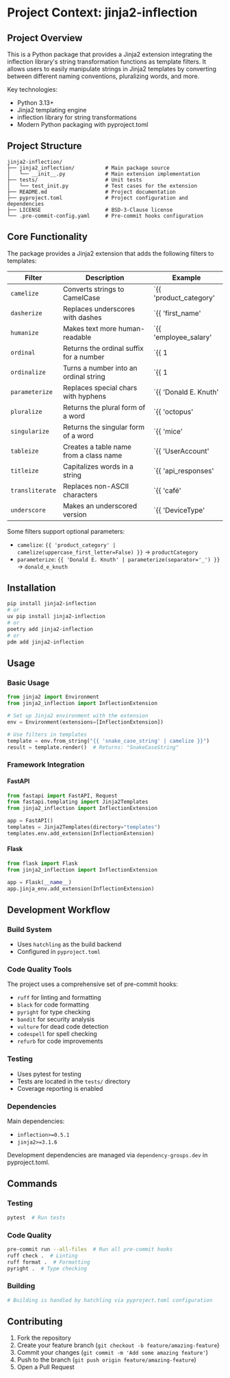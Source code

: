 # Project Context: jinja2-inflection

## Project Overview

This is a Python package that provides a Jinja2 extension integrating the inflection library's string transformation functions as template filters. It allows users to easily manipulate strings in Jinja2 templates by converting between different naming conventions, pluralizing words, and more.

Key technologies:

- Python 3.13+
- Jinja2 templating engine
- inflection library for string transformations
- Modern Python packaging with pyproject.toml

## Project Structure

```
jinja2-inflection/
├── jinja2_inflection/          # Main package source
│   └── __init__.py             # Main extension implementation
├── tests/                      # Unit tests
│   └── test_init.py            # Test cases for the extension
├── README.md                   # Project documentation
├── pyproject.toml              # Project configuration and dependencies
├── LICENSE                     # BSD-3-Clause license
└── .pre-commit-config.yaml     # Pre-commit hooks configuration
```

## Core Functionality

The package provides a Jinja2 extension that adds the following filters to templates:

| Filter | Description | Example |
|--------|-------------|---------|
| `camelize` | Converts strings to CamelCase | `{{ 'product_category' | camelize }}` → `ProductCategory` |
| `dasherize` | Replaces underscores with dashes | `{{ 'first_name' | dasherize }}` → `first-name` |
| `humanize` | Makes text more human-readable | `{{ 'employee_salary' | humanize }}` → `Employee salary` |
| `ordinal` | Returns the ordinal suffix for a number | `{{ 1 | ordinal }}` → `st` |
| `ordinalize` | Turns a number into an ordinal string | `{{ 1 | ordinalize }}` → `1st` |
| `parameterize` | Replaces special chars with hyphens | `{{ 'Donald E. Knuth' | parameterize }}` → `donald-e-knuth` |
| `pluralize` | Returns the plural form of a word | `{{ 'octopus' | pluralize }}` → `octopi` |
| `singularize` | Returns the singular form of a word | `{{ 'mice' | singularize }}` → `mouse` |
| `tableize` | Creates a table name from a class name | `{{ 'UserAccount' | tableize }}` → `user_accounts` |
| `titleize` | Capitalizes words in a string | `{{ 'api_responses' | titleize }}` → `Api Responses` |
| `transliterate` | Replaces non-ASCII characters | `{{ 'café' | transliterate }}` → `cafe` |
| `underscore` | Makes an underscored version | `{{ 'DeviceType' | underscore }}` → `device_type` |

Some filters support optional parameters:

- `camelize`: `{{ 'product_category' | camelize(uppercase_first_letter=False) }}` → `productCategory`
- `parameterize`: `{{ 'Donald E. Knuth' | parameterize(separator='_') }}` → `donald_e_knuth`

## Installation

```bash
pip install jinja2-inflection
# or
uv pip install jinja2-inflection
# or
poetry add jinja2-inflection
# or
pdm add jinja2-inflection
```

## Usage

### Basic Usage

```python
from jinja2 import Environment
from jinja2_inflection import InflectionExtension

# Set up Jinja2 environment with the extension
env = Environment(extensions=[InflectionExtension])

# Use filters in templates
template = env.from_string("{{ 'snake_case_string' | camelize }}")
result = template.render()  # Returns: "SnakeCaseString"
```

### Framework Integration

#### FastAPI

```python
from fastapi import FastAPI, Request
from fastapi.templating import Jinja2Templates
from jinja2_inflection import InflectionExtension

app = FastAPI()
templates = Jinja2Templates(directory="templates")
templates.env.add_extension(InflectionExtension)
```

#### Flask

```python
from flask import Flask
from jinja2_inflection import InflectionExtension

app = Flask(__name__)
app.jinja_env.add_extension(InflectionExtension)
```

## Development Workflow

### Build System

- Uses `hatchling` as the build backend
- Configured in `pyproject.toml`

### Code Quality Tools

The project uses a comprehensive set of pre-commit hooks:

- `ruff` for linting and formatting
- `black` for code formatting
- `pyright` for type checking
- `bandit` for security analysis
- `vulture` for dead code detection
- `codespell` for spell checking
- `refurb` for code improvements

### Testing

- Uses pytest for testing
- Tests are located in the `tests/` directory
- Coverage reporting is enabled

### Dependencies

Main dependencies:

- `inflection>=0.5.1`
- `jinja2>=3.1.6`

Development dependencies are managed via `dependency-groups.dev` in pyproject.toml.

## Commands

### Testing

```bash
pytest  # Run tests
```

### Code Quality

```bash
pre-commit run --all-files  # Run all pre-commit hooks
ruff check .  # Linting
ruff format .  # Formatting
pyright .  # Type checking
```

### Building

```bash
# Building is handled by hatchling via pyproject.toml configuration
```

## Contributing

1. Fork the repository
1. Create your feature branch (`git checkout -b feature/amazing-feature`)
1. Commit your changes (`git commit -m 'Add some amazing feature'`)
1. Push to the branch (`git push origin feature/amazing-feature`)
1. Open a Pull Request
